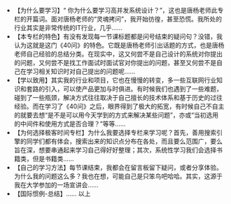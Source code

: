 * 【为什么要学习】“ 你为什么要学习高并发系统设计？”，这也是唐杨老师此专栏的开篇词。面对唐杨老师的“灵魂拷问”，我开始彷徨，甚至恐慌。我所处的行业其实是非常传统的IT行业，几乎…...
* 【本专栏的特色】有没有发现每一节课标题都是问号结束的疑问句？没错，我认为这就是这门《40问》的特色。它既是唐杨老师引出话题的方式，也是唐杨老师自己经验的总结分类。在现实中，这又何尝不是自己设计的系统对你提出的问题，又何尝不是找工作面试时面试官对你提出的问题，甚至又何尝不是自己在学习相关知识时对自己提出的问题呢…...
* 【学以致用】其实我的行业和项目，它也在慢慢的转变，多一些互联网行业知识和套路的引入，可以使产品更加与时俱进。有时候我们也遇到了一些难题，碰到了一些瓶颈，解决方式往往取决于自己擅长的技术体系和基于历史的过往经验。而在学习了《40问》之后，眼界得到了极大的拓宽，有时候自己不自主的就要去想“是不是可以用今天学到的方式来解决某些问题”，亦或“当初选用的中间件和使用方式是否合理？”等等……
* 【为何选择极客时间专栏】为什么我要选择专栏来学习呢？首先，善用搜索引擎的同学们都有体会，搜索出来的知识点分布在各处，而且要么范围广，要么旨在深，想要串通起来学习自己得好好整理；其次，系统性学习我们会选择书籍类，但是书籍类…...
* 【自己的学习方法】每节课结束，我都会在留言板留下疑问，或者分享体验。为什么我的问题这么多？我也在想，可能自己是只笨鸟吧哈哈。其实，这源于我在大学参加的一场宣讲会…...
* 【国际惯例-总结】…...
以上
